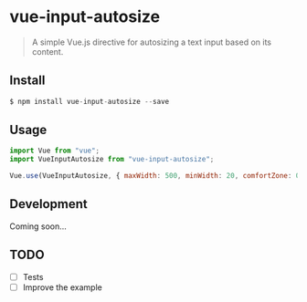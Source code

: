 # vue-input-autosize

> A simple Vue.js directive for autosizing a text input based on its content.

## Install

```js
$ npm install vue-input-autosize --save
```

## Usage

```js
import Vue from "vue";
import VueInputAutosize from "vue-input-autosize";

Vue.use(VueInputAutosize, { maxWidth: 500, minWidth: 20, comfortZone: 0 });
```

## Development

Coming soon...

## TODO

- [ ] Tests
- [ ] Improve the example
